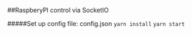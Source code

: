 ##RaspberyPI control via SocketIO

#####Set up config file: config.json 
```yarn install```
```yarn start```